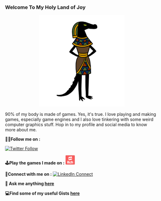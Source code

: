 ### Welcome To My Holy Land of Joy

<div style="text-align:center"><img src="https://github.com/Pikachuxxxx/Pikachuxxxx/blob/master/tumblr_inline_n7hkf5SViA1s5zj0n540.gif" height = 300/></div>

90% of my body is made of games. Yes, it's true. I love playing and making games, especially game engines and I also love tinkering with some weird computer graphics stuff. Hop in to my profile and social media to know more about me.



**🚶‍♂️Follow me on :**

[![Twitter Follow](https://img.shields.io/twitter/follow/Phani_29.svg?style=social)](https://twitter.com/phani_29)  


**🕹Play the games I made on :**
[![](https://github.com/Pikachuxxxx/Pikachuxxxx/blob/master/app-icon.png)](https://pikachuxxx.itch.io)

**🤝Connect with me on :**  [![LinkedIn Connect](https://github.com/paulrobertlloyd/socialmediaicons/blob/main/linkedin-24x24.png)](https://www.linkedin.com/in/phani-srikar-78206714b/)  

**💬 Ask me anything [here](https://github.com/Pikachuxxxx/Pikachuxxxx/issues)**

<!--[![Pikachuxxxx's github stats](https://github-readme-stats.vercel.app/api?username=Pikachuxxxx&show_icons=true)](https://github.com/Pikachuxxxx/github-readme-stats)-->

**💻Find some of my useful Gists [here](https://gist.github.com/Pikachuxxxx)**

